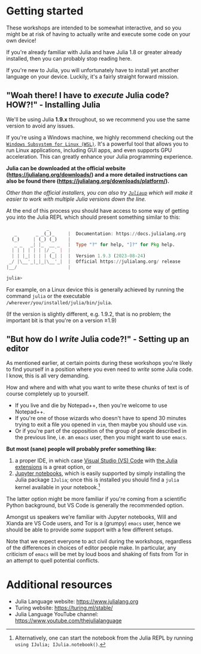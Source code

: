 # Getting started

These workshops are intended to be somewhat interactive, and so you might be at risk of having to actually write and execute some code on your own device!

If you're already familiar with Julia and have Julia 1.8 or greater already installed, then you can probably stop reading here.

If you're new to Julia, you will unfortunately have to install yet another language on your device. Luckily, it's a fairly straight forward mission.

## "Woah there! I have to *execute* Julia code? HOW?!" - Installing Julia

We'll be using Julia **1.9.x** throughout, so we recommend you use the same version to avoid any issues.

If you're using a Windows machine, we highly recommend checking out the [`Windows Subsystem for Linux (WSL)`](https://learn.microsoft.com/en-us/windows/wsl/install). It's a powerful tool that allows you to run Linux applications, including GUI apps, and even supports GPU acceleration. This can greatly enhance your Julia programming experience.

**Julia can be downloaded at the official website (https://julialang.org/downloads/) and a more detailed instructions can also be found there (https://julialang.org/downloads/platform/).**

*Other than the official installers, you can also try [`Juliaup`](https://github.com/JuliaLang/juliaup) which will make it easier to work with multiple Julia versions down the line.*

At the end of this process you should have access to some way of getting you into the Julia REPL which should present something similar to this:

```julia
               _
   _       _ _(_)_     |  Documentation: https://docs.julialang.org
  (_)     | (_) (_)    |
   _ _   _| |_  __ _   |  Type "?" for help, "]?" for Pkg help.
  | | | | | | |/ _` |  |
  | | |_| | | | (_| |  |  Version 1.9.3 (2023-08-24)
 _/ |\__'_|_|_|\__'_|  |  Official https://julialang.org/ release
|__/                   |

julia> 
```

For example, on a Linux device this is generally achieved by running the command `julia` or the executable `/wherever/you/installed/julia/bin/julia`.

(If the version is slightly different, e.g. 1.9.2, that is no problem; the important bit is that you're on a version ≥1.9)

## "But how do I *write* Julia code?!" - Setting up an editor

As mentioned earlier, at certain points during these workshops you're likely to find yourself in a position where you even need to *write* some Julia code. I know, this is all very demanding.

How and where and with what you want to write these chunks of text is of course completely up to yourself.

- If you live and die by Notepad++, then you're welcome to use Notepad++.
- If you're one of those wizards who doesn't have to spend 30 minutes trying to exit a file you opened in `vim`, then maybe you should use `vim`.
- Or if you're part of the opposition of the group of people described in the previous line, i.e. an `emacs` user, then you might want to use `emacs`.

**But most (sane) people will probably prefer something like:**
1. a proper IDE, in which case [Visual Studio (VS) Code](https://code.visualstudio.com/) with [the Julia extensions](https://www.julia-vscode.org/) is a great option, or
2. [Jupyter notebooks](https://jupyter.org/), which is easily supported by simply installing the Julia package `IJulia`; once this is installed you should find a `julia` kernel available in your notebook.[^1]

The latter option might be more familiar if you're coming from a scientific Python background, but VS Code is generally the recommended option.

Amongst us speakers we're familiar with Jupyter notebooks, Will and Xianda are VS Code users, and Tor is a (grumpy) `emacs` user, hence we should be able to provide _some_ support with a few different setups.

Note that we expect everyone to act civil during the workshops, regardless of the differences in choices of editor people make. 
In particular, any criticism of `emacs` will be met by loud boos and shaking of fists from Tor in an attempt to quell potential conflicts.

# Additional resources
- Julia Language website: https://www.julialang.org
- Turing website: https://turing.ml/stable/
- Julia Language YouTube channel: https://www.youtube.com/thejulialanguage

[^1]: Alternatively, one can start the notebook from the Julia REPL by running `using IJulia; IJulia.notebook()`.
